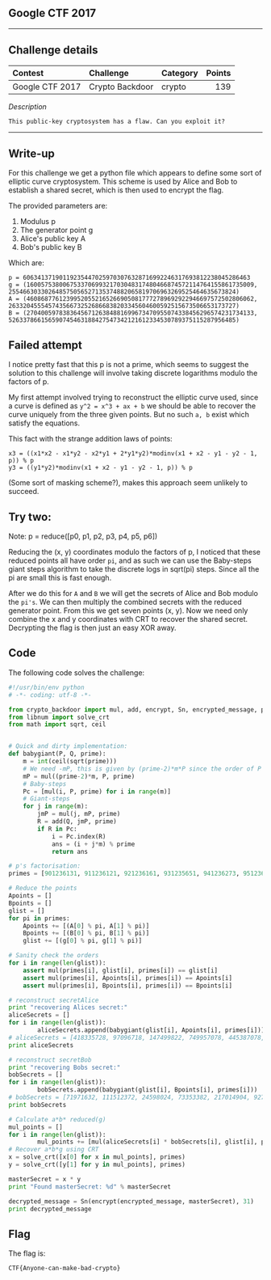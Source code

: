 ## Google CTF 2017

----------
## Challenge details
| Contest        | Challenge     | Category  | Points |
|:---------------|:--------------|:----------|-------:|
| Google CTF 2017 | Crypto Backdoor | crypto | 139 |


*Description*
```
This public-key cryptosystem has a flaw. Can you exploit it?
```

----------
## Write-up

For this challenge we get a python file which appears to define some sort of
elliptic curve cryptosystem. This scheme is used by Alice and Bob to establish a
shared secret, which is then used to encrypt the flag.

The provided parameters are:

1. Modulus p
2. The generator point g
3. Alice's public key A
4. Bob's public key B

Which are:

```
p = 606341371901192354470259703076328716992246317693812238045286463
g = (160057538006753370699321703048317480466874572114764155861735009, 255466303302648575056527135374882065819706963269525464635673824)
A = (460868776123995205521652669050817772789692922946697572502806062, 263320455545743566732526866838203345604600592515673506653173727)
B = (270400597838364567126384881699673470955074338456296574231734133, 526337866156590745463188427547342121612334530789375115287956485)
```

## Failed attempt

I notice pretty fast that this p is not a prime, which seems to suggest the
solution to this challenge will involve taking discrete logarithms modulo the
factors of p.

My first attempt involved trying to reconstruct the elliptic curve used, since
a curve is defined as `y^2 = x^3 + ax + b` we should be able to recover the
curve uniquely from the three given points. But no such `a, b` exist which
satisfy the equations.

This fact with the strange addition laws of points:
```
x3 = ((x1*x2 - x1*y2 - x2*y1 + 2*y1*y2)*modinv(x1 + x2 - y1 - y2 - 1, p)) % p
y3 = ((y1*y2)*modinv(x1 + x2 - y1 - y2 - 1, p)) % p
```
(Some sort of masking scheme?), makes this approach seem unlikely to succeed.

## Try two:

Note: p = reduce([p0, p1, p2, p3, p4, p5, p6])

Reducing the (x, y) coordinates modulo the factors of p, I noticed that these
reduced points all have order `pi`, and as such we can use the Baby-steps giant
steps algorithm to take the discrete logs in sqrt(pi) steps. Since all the pi
are small this is fast enough.

After we do this for `A` and `B` we will get the secrets of Alice and Bob modulo
the `pi's`. We can then multiply the combined secrets with the reduced generator
point. From this we get seven points (x, y).  Now we need only combine the x and
y coordinates with CRT to recover the shared secret. Decrypting the flag is then
just an easy XOR away.

## Code

The following code solves the challenge:

```python
#!/usr/bin/env python
# -*- coding: utf-8 -*-

from crypto_backdoor import mul, add, encrypt, Sn, encrypted_message, p, g, A, B
from libnum import solve_crt
from math import sqrt, ceil


# Quick and dirty implementation:
def babygiant(P, Q, prime):
    m = int(ceil(sqrt(prime)))
    # We need -mP, this is given by (prime-2)*m*P since the order of P is 'prime'
    mP = mul((prime-2)*m, P, prime)
    # Baby-steps
    Pc = [mul(i, P, prime) for i in range(m)]
    # Giant-steps
    for j in range(m):
        jmP = mul(j, mP, prime)
        R = add(Q, jmP, prime)
        if R in Pc:
            i = Pc.index(R)
            ans = (i + j*m) % prime
            return ans

# p's factorisation:
primes = [901236131, 911236121, 921236161, 931235651, 941236273, 951236179, 961236149]

# Reduce the points
Apoints = []
Bpoints = []
glist = []
for pi in primes:
    Apoints += [(A[0] % pi, A[1] % pi)]
    Bpoints += [(B[0] % pi, B[1] % pi)]
    glist += [(g[0] % pi, g[1] % pi)]

# Sanity check the orders
for i in range(len(glist)):
    assert mul(primes[i], glist[i], primes[i]) == glist[i]
    assert mul(primes[i], Apoints[i], primes[i]) == Apoints[i]
    assert mul(primes[i], Bpoints[i], primes[i]) == Bpoints[i]

# reconstruct secretAlice
print "recovering Alices secret:"
aliceSecrets = []
for i in range(len(glist)):
        aliceSecrets.append(babygiant(glist[i], Apoints[i], primes[i]))
# aliceSecrets = [418335728, 97096718, 147499822, 749957078, 445387078, 468722272, 793852246]
print aliceSecrets

# reconstruct secretBob
print "recovering Bobs secret:"
bobSecrets = []
for i in range(len(glist)):
        bobSecrets.append(babygiant(glist[i], Bpoints[i], primes[i]))
# bobSecrets = [71971632, 111512372, 24598024, 73353382, 217014904, 927343918, 934896152]
print bobSecrets

# Calculate a*b* reduced(g)
mul_points = []
for i in range(len(glist)):
        mul_points += [mul(aliceSecrets[i] * bobSecrets[i], glist[i], primes[i])]
# Recover a*b*g using CRT
x = solve_crt([x[0] for x in mul_points], primes)
y = solve_crt([y[1] for y in mul_points], primes)

masterSecret = x * y
print "Found masterSecret: %d" % masterSecret

decrypted_message = Sn(encrypt(encrypted_message, masterSecret), 31)
print decrypted_message
```

## Flag

The flag is:

```
CTF{Anyone-can-make-bad-crypto}
```
